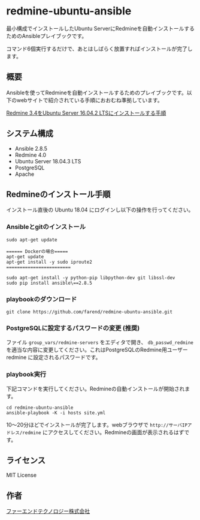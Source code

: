 # redmine-ubuntu-ansible


最小構成でインストールしたUbuntu ServerにRedmineを自動インストールするためのAnsibleプレイブックです。

コマンド6個実行するだけで、あとはしばらく放置すればインストールが完了します。


## 概要

Ansibleを使ってRedmineを自動インストールするためのプレイブックです。以下のwebサイトで紹介されている手順におおむね準拠しています。

[Redmine 3.4をUbuntu Server 16.04.2 LTSにインストールする手順](http://blog.redmine.jp/articles/3_4/install/ubuntu/)


## システム構成

* Ansible 2.8.5
* Redmine 4.0
* Ubuntu Server 18.04.3 LTS
* PostgreSQL
* Apache


## Redmineのインストール手順

インストール直後の Ubuntu 18.04 にログインし以下の操作を行ってください。


### Ansibleとgitのインストール

```
sudo apt-get update

====== Dockerの場合=====
apt-get update
apt-get install -y sudo iproute2
========================

sudo apt-get install -y python-pip libpython-dev git libssl-dev
sudo pip install ansible\==2.8.5
```

### playbookのダウンロード

```
git clone https://github.com/farend/redmine-ubuntu-ansible.git
```

### PostgreSQLに設定するパスワードの変更 (推奨)

ファイル `group_vars/redmine-servers` をエディタで開き、 `db_passwd_redmine` を適当な内容に変更してください。これはPostgreSQLのRedmine用ユーザー redmine に設定されるパスワードです。

### playbook実行

下記コマンドを実行してください。Redmineの自動インストールが開始されます。

```
cd redmine-ubuntu-ansible
ansible-playbook -K -i hosts site.yml
```

10〜20分ほどでインストールが完了します。webブラウザで `http://サーバIPアドレス/redmine` にアクセスしてください。Redmineの画面が表示されるはずです。


## ライセンス

MIT License


## 作者

[ファーエンドテクノロジー株式会社](http://www.farend.co.jp/)
